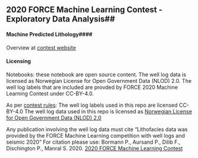 ## 2020 FORCE Machine Learning Contest - Exploratory Data Analysis##

####  Machine Predicted Lithology####
Overview at [contest website](https://xeek.ai/challenges/force-well-logs/overview)

#### Licensing #### 

Notebooks: these notebook are open source content.
The well log data is licensed as Norwegian License for Open Government Data (NLOD) 2.0. The well log labels that are included are provded by FORCE 2020 Machine Learning Contest under CC-BY-4.0.


As per [contest rules](https://xeek.ai/challenges/force-well-logs/rules): 
The well log labels used in this repo are licensed CC-BY-4.0
The well log data used in this repo is licensed as [Norwegian License for Open Government Data (NLOD) 2.0](https://data.norge.no/nlod/en/2.0/)

Any publication involving the well log data must cite “Lithofacies data was provided by the FORCE Machine Learning competition with well logs and seismic 2020”
For citation please use: Bormann P., Aursand P., Dilib F., Dischington P., Manral S. 2020. [2020 FORCE Machine Learning Contest](https://github.com/bolgebrygg/Force-2020-Machine-Learning-competition)
 
